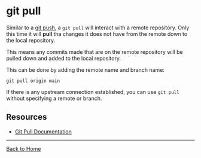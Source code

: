 # git pull

Similar to a [git push](./Push.md), a `git pull` will interact with a remote repository.
Only this time it will **pull** tha changes it does not have from the remote down to the local repository.

This means any commits made that are on the remote repository will be pulled down and added to the local repository.

This can be done by adding the remote name and branch name:

    git pull origin main

If there is any upstream connection established, you can use `git pull` without specifying a remote or branch.

## Resources 

- [Git Pull Documentation](https://git-scm.com/docs/git-pull)

---

[Back to Home](../README.md)